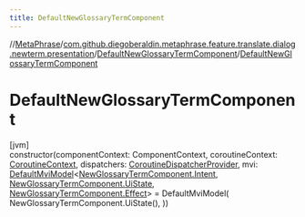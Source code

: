```yaml
---
title: DefaultNewGlossaryTermComponent
---
```

//[MetaPhrase](../../../index.html)/[com.github.diegoberaldin.metaphrase.feature.translate.dialog.newterm.presentation](../index.html)/[DefaultNewGlossaryTermComponent](index.html)/[DefaultNewGlossaryTermComponent](-default-new-glossary-term-component.html)



# DefaultNewGlossaryTermComponent



[jvm]\
constructor(componentContext: ComponentContext, coroutineContext: [CoroutineContext](https://kotlinlang.org/api/latest/jvm/stdlib/kotlin.coroutines/-coroutine-context/index.html), dispatchers: [CoroutineDispatcherProvider](../../com.github.diegoberaldin.metaphrase.core.common.coroutines/-coroutine-dispatcher-provider/index.html), mvi: [DefaultMviModel](../../com.github.diegoberaldin.metaphrase.core.common.architecture/-default-mvi-model/index.html)&lt;[NewGlossaryTermComponent.Intent](../-new-glossary-term-component/-intent/index.html), [NewGlossaryTermComponent.UiState](../-new-glossary-term-component/-ui-state/index.html), [NewGlossaryTermComponent.Effect](../-new-glossary-term-component/-effect/index.html)&gt; = DefaultMviModel(
        NewGlossaryTermComponent.UiState(),
    ))




